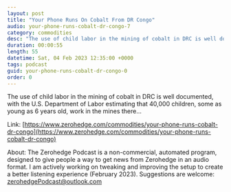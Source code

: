 ```yaml
---
layout: post
title: "Your Phone Runs On Cobalt From DR Congo"
audio: your-phone-runs-cobalt-dr-congo-7
category: commodities
desc: "The use of child labor in the mining of cobalt in DRC is well documented, with the U.S. Department of Labor estimating that 40,000 children, some as young as 6 years old, work in the mines there..."
duration: 00:00:55
length: 55
datetime: Sat, 04 Feb 2023 12:35:00 +0000
tags: podcast
guid: your-phone-runs-cobalt-dr-congo-0
order: 0
---
```

The use of child labor in the mining of cobalt in DRC is well documented, with the U.S. Department of Labor estimating that 40,000 children, some as young as 6 years old, work in the mines there...

Link: [https://www.zerohedge.com/commodities/your-phone-runs-cobalt-dr-congo](https://www.zerohedge.com/commodities/your-phone-runs-cobalt-dr-congo)

About: The Zerohedge Podcast is a non-commercial, automated program, designed to give people a way to get news from Zerohedge in an audio format.  I am actively working on tweaking and improving the setup to create a better listening experience (February 2023).  Suggestions are welcome: [zerohedgePodcast@outlook.com](mailto:zerohedgePodcast@outlook.com)